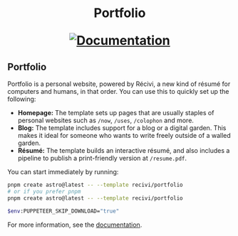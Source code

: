<h1 align="center">
  Portfolio

  <p align="center">
    <a href="https://recivi.pages.dev/">
      <img src="https://img.shields.io/badge/docs-recivi.pages.dev-blue" alt="Documentation"/>
    </a>
	</p>
</h1>

## Portfolio

Portfolio is a personal website, powered by Récivi, a new kind of résumé for
computers and humans, in that order. You can use this to quickly set up the
following:

- **Homepage:** The template sets up pages that are usually staples of personal
  websites such as `/now`, `/uses`, `/colophon` and more.
- **Blog:** The template includes support for a blog or a digital garden. This
  makes it ideal for someone who wants to write freely outside of a walled
  garden.
- **Résumé:** The template builds an interactive résumé, and also includes a
  pipeline to publish a print-friendly version at `/resume.pdf`.

You can start immediately by running:

```bash
pnpm create astro@latest -- --template recivi/portfolio
# or if you prefer pnpm
pnpm create astro@latest -- --template recivi/portfolio
```

```bash
$env:PUPPETEER_SKIP_DOWNLOAD="true"
```

For more information, see the [documentation](https://recivi.pages.dev/).
